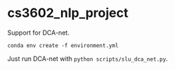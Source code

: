 # cs3602_nlp_project

Support for DCA-net.

```(bash)
conda env create -f environment.yml
```

Just run DCA-net with `python scripts/slu_dca_net.py`.
